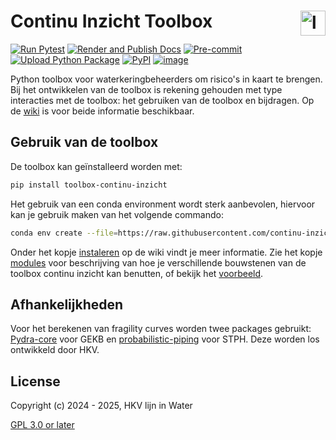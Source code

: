 # Continu Inzicht Toolbox <img align="right" src="https://github.com/continu-inzicht/toolbox-continu-inzicht/raw/main/docs/assets/logo.png" height="40" alt='logo'/>

[![Run Pytest](https://github.com/continu-inzicht/toolbox-continu-inzicht/actions/workflows/tests.yml/badge.svg?branch=main)](https://github.com/continu-inzicht/toolbox-continu-inzicht/actions/workflows/tests.yml)
[![Render and Publish Docs](https://github.com/continu-inzicht/toolbox-continu-inzicht/actions/workflows/quarto-docs.yml/badge.svg)](https://github.com/continu-inzicht/toolbox-continu-inzicht/actions/workflows/quarto-docs.yml)
[![Pre-commit](https://github.com/continu-inzicht/toolbox-continu-inzicht/actions/workflows/pre-commit.yml/badge.svg)](https://github.com/continu-inzicht/toolbox-continu-inzicht/actions/workflows/pre-commit.yml)
[![Upload Python Package](https://github.com/continu-inzicht/toolbox-continu-inzicht/actions/workflows/python-publish.yml/badge.svg)](https://github.com/continu-inzicht/toolbox-continu-inzicht/actions/workflows/python-publish.yml)
[![PyPI](https://img.shields.io/pypi/v/toolbox-continu-inzicht)](https://pypi.org/project/toolbox-continu-inzicht)
[![image](https://img.shields.io/badge/fair--software.eu-%E2%97%8F%20%20%E2%97%8F%20%20%E2%97%8F%20%20%E2%97%8F%20%20%E2%97%8B-yellow)](https://fair-software.eu)

Python toolbox voor waterkeringbeheerders om risico's in kaart te brengen. Bij het ontwikkelen van de toolbox is rekening gehouden met type interacties met de toolbox: het gebruiken van de toolbox en bijdragen. Op de [wiki](https://continu-inzicht.github.io/toolbox-continu-inzicht/) is voor beide informatie beschikbaar.

## Gebruik van de toolbox

De toolbox kan geïnstalleerd worden met:

```bash
pip install toolbox-continu-inzicht
```

Het gebruik van een conda environment wordt sterk aanbevolen, hiervoor kan je gebruik maken van het volgende commando:

```bash
conda env create --file=https://raw.githubusercontent.com/continu-inzicht/toolbox-continu-inzicht/refs/heads/main/src/requirements.yaml
```

Onder het kopje [instaleren](https://continu-inzicht.github.io/toolbox-continu-inzicht/install.html) op de wiki vindt je meer informatie. Zie het kopje [modules](https://continu-inzicht.github.io/toolbox-continu-inzicht/modules.html) voor beschrijving van hoe je verschillende bouwstenen van de toolbox continu inzicht kan benutten, of bekijk het [voorbeeld](https://continu-inzicht.github.io/toolbox-continu-inzicht/examples/notebooks/proof_of_concept.html).

## Afhankelijkheden

Voor het berekenen van fragility curves worden twee packages gebruikt: [Pydra-core](https://github.com/HKV-products-services/pydra_core) voor GEKB en [probabilistic-piping](https://github.com/HKV-products-services/probabilistic_piping) voor STPH. Deze worden los ontwikkeld door HKV.

## License

Copyright (c) 2024 - 2025, HKV lijn in Water

[GPL 3.0 or later](https://github.com/continu-inzicht/toolbox-continu-inzicht/blob/main/LICENSE)
